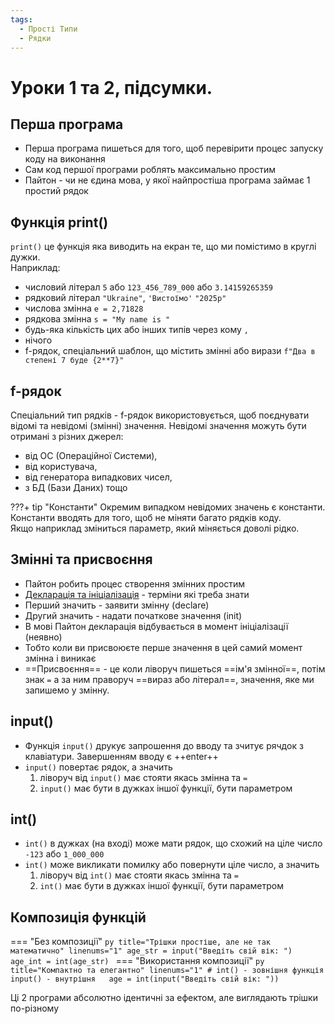 ```yaml
---
tags:
  - Прості Типи
  - Рядки
---
```


# Уроки 1 та 2, підсумки.

## Перша програма

- Перша програма пишеться для того, щоб перевірити процес запуску коду на виконання
- Сам код першої програми роблять максимально простим
- Пайтон - чи не єдина мова, у якої найпростіша програма займає 1 простий рядок

## Функція print()

`print()` це функція яка виводить на екран те, що ми помістимо в круглі дужки.  
Наприклад:

- числовий літерал `5` або `123_456_789_000` або `3.14159265359`
- рядковий літерал `"Ukraine"`, `'Вистоїмо'` `"2025р"`
- числова змінна `e = 2,71828`
- рядкова змінна `s = "My name is "`
- будь-яка кількість цих або інших типів через кому `,`
- нічого
- f-рядок, спеціальний шаблон, що містить змінні або вирази `f"Два в степені 7 буде {2**7}"`

## f-рядок

Спеціальний тип рядків - f-рядок використовується, щоб поєднувати відомі та невідомі (змінні) значення.
Невідомі значення можуть бути отримані з різних джерел:

- від ОС (Операційної Системи),
- від користувача,
- від генератора випадкових чисел,
- з БД (Бази Даних) тощо  

???+ tip "Константи"
    Окремим випадком невідомих значень є константи. Константи вводять для того, щоб не міняти багато рядків коду.  
    Якщо наприклад зміниться параметр, який міняється доволі рідко.

## Змінні та присвоєння

- Пайтон робить процес створення змінних простим
- [Декларація та ініціалізація](2.md#declare-vs-init) - терміни які треба знати
- Перший значить - заявити змінну (declare)
- Другий значить - надати початкове значення (init)
- В мові Пайтон декларація відбувається в момент ініціалізації (неявно)
- Тобто коли ви присвоюєте перше значення в цей самий момент змінна і виникає
- ==Присвоєння== - це коли ліворуч пишеться ==ім'я змінної==, потім знак `=` а за ним праворуч ==вираз або літерал==, значення, яке ми запишемо у змінну.

## input()

- Функція `input()` друкує запрошення до вводу та зчитує рячдок з клавіатури. Завершенням вводу є ++enter++
- `input()` повертає рядок, а значить
    1. ліворуч від `input()` має стояти якась змінна та `=`
    2. `input()` має бути в дужках іншої функції, бути параметром

## int()

- `int()` в дужках (на вході) може мати рядок, що схожий на ціле число `-123` або `1_000_000`
- `int()` може викликати помилку або повернути ціле число, а значить
    1. ліворуч від `int()` має стояти якась змінна та `=`
    2. `int()` має бути в дужках іншої функції, бути параметром

## Композиція функцій

=== "Без композиції"
    ```py title="Трішки простіше, але не так математично" linenums="1"
    age_str = input("Введіть свій вік: ")
    age_int = int(age_str)
    ```
=== "Використання композиції"
    ```py title="Компактно та елегантно" linenums="1"
    # int() - зовнішня функція input() - внутрішня  
    age = int(input("Введіть свій вік: "))
    ```

Ці 2 програми абсолютно ідентичні за ефектом, але виглядають трішки по-різному
